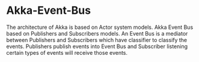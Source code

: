 # Akka-Event-Bus

The architecture of Akka is based on Actor system models. Akka Event Bus based on Publishers and Subscribers models.  An Event Bus is a mediator between Publishers and Subscribers which have classifier to classify the events. Publishers publish events into Event Bus and Subscriber listening certain types of events will receive those events.
